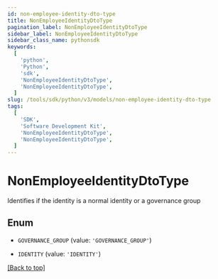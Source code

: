 ```yaml
---
id: non-employee-identity-dto-type
title: NonEmployeeIdentityDtoType
pagination_label: NonEmployeeIdentityDtoType
sidebar_label: NonEmployeeIdentityDtoType
sidebar_class_name: pythonsdk
keywords:
  [
    'python',
    'Python',
    'sdk',
    'NonEmployeeIdentityDtoType',
    'NonEmployeeIdentityDtoType',
  ]
slug: /tools/sdk/python/v3/models/non-employee-identity-dto-type
tags:
  [
    'SDK',
    'Software Development Kit',
    'NonEmployeeIdentityDtoType',
    'NonEmployeeIdentityDtoType',
  ]
---
```


# NonEmployeeIdentityDtoType

Identifies if the identity is a normal identity or a governance group

## Enum

- `GOVERNANCE_GROUP` (value: `'GOVERNANCE_GROUP'`)

- `IDENTITY` (value: `'IDENTITY'`)

[[Back to top]](#)
